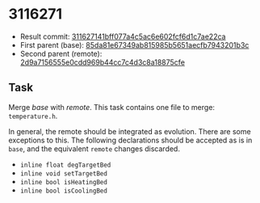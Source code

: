 # 3116271
- Result commit: [311627141bff077a4c5ac6e602fcf6d1c7ae22ca](https://github.com/MarlinFirmware/Marlin/commit/311627141bff077a4c5ac6e602fcf6d1c7ae22ca)
- First parent (base): [85da81e67349ab815985b5651aecfb7943201b3c](https://github.com/MarlinFirmware/Marlin/commit/85da81e67349ab815985b5651aecfb7943201b3c)
- Second parent (remote): [2d9a7156555e0cdd969b44cc7c4d3c8a18875cfe](https://github.com/MarlinFirmware/Marlin/commit/2d9a7156555e0cdd969b44cc7c4d3c8a18875cfe)

## Task
Merge _base_ with _remote_.
This task contains one file to merge: `temperature.h`.

In general, the remote should be integrated as evolution. There are some exceptions to this.
The following declarations should be accepted as is in `base`, and the equivalent `remote` changes discarded.
* `inline float degTargetBed`
* `inline void setTargetBed`
* `inline bool isHeatingBed`
* `inline bool isCoolingBed`
